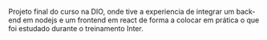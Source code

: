 
Projeto final do curso na DIO, onde tive a experiencia de integrar um back-end em nodejs e um frontend em react de forma a colocar em prática o que foi estudado durante o treinamento Inter.
